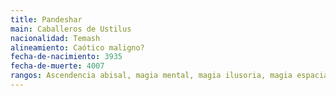 ```yaml
---
title: Pandeshar
main: Caballeros de Ustilus
nacionalidad: Temash
alineamiento: Caótico maligno?
fecha-de-nacimiento: 3935
fecha-de-muerte: 4007
rangos: Ascendencia abisal, magia mental, magia ilusoria, magia espacial, mente desencadenada
---
```


